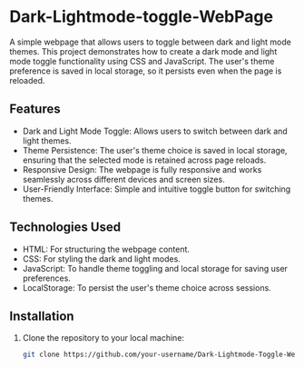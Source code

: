 # Dark-Lightmode-toggle-WebPage
A simple webpage that allows users to toggle between dark and light mode themes. This project demonstrates how to create a dark mode and light mode toggle functionality using CSS and JavaScript. The user's theme preference is saved in local storage, so it persists even when the page is reloaded.

## Features

- Dark and Light Mode Toggle: Allows users to switch between dark and light themes.
- Theme Persistence: The user's theme choice is saved in local storage, ensuring that the selected mode is retained across page reloads.
- Responsive Design: The webpage is fully responsive and works seamlessly across different devices and screen sizes.
- User-Friendly Interface: Simple and intuitive toggle button for switching themes.

## Technologies Used

- HTML: For structuring the webpage content.
- CSS: For styling the dark and light modes.
- JavaScript: To handle theme toggling and local storage for saving user preferences.
- LocalStorage: To persist the user's theme choice across sessions.

## Installation

1. Clone the repository to your local machine:
   ```bash
   git clone https://github.com/your-username/Dark-Lightmode-Toggle-WebPage.git
